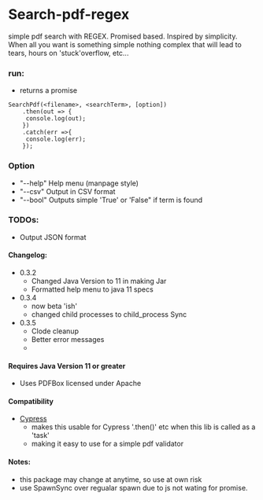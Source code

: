 # Search-pdf-regex

simple pdf search with REGEX. Promised based. Inspired by simplicity. When all you want is something simple 
nothing complex that will lead to tears, hours on 'stuck'overflow, etc...


### run:
- returns a promise

```shell
SearchPdf(<filename>, <searchTerm>, [option])
  	.then(out => {
	 console.log(out);
	})
	.catch(err =>{
	 console.log(err);
	});
```
### Option
- "--help" Help menu (manpage style)
- "--csv" Output in CSV format
- "--bool" Outputs simple 'True' or 'False" if term is found




### TODOs:
- Output JSON format

#### Changelog: 

- 0.3.2
	- Changed Java Version to 11 in making Jar
	- Formatted help menu to java 11 specs
- 0.3.4
	- now beta 'ish' 
	- changed child processes to child_process Sync
- 0.3.5
	- Clode cleanup
	- Better error messages
	-
	
#### Requires Java Version 11 or greater

- Uses PDFBox licensed under Apache

#### Compatibility 
- [Cypress](https://www.cypress.io/)
    - makes this usable for Cypress '.then()' etc when this lib is called as a 'task'
	- making it easy to use for a simple pdf validator

#### Notes:
- this package may change at anytime, so use at own risk
- use SpawnSync over regualar spawn due to js not wating for promise. 



